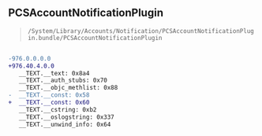 ## PCSAccountNotificationPlugin

> `/System/Library/Accounts/Notification/PCSAccountNotificationPlugin.bundle/PCSAccountNotificationPlugin`

```diff

-976.0.0.0.0
+976.40.4.0.0
   __TEXT.__text: 0x8a4
   __TEXT.__auth_stubs: 0x70
   __TEXT.__objc_methlist: 0x88
-  __TEXT.__const: 0x58
+  __TEXT.__const: 0x60
   __TEXT.__cstring: 0xb2
   __TEXT.__oslogstring: 0x337
   __TEXT.__unwind_info: 0x64

```
